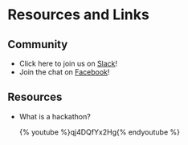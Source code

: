 # Resources and Links

## Community

* Click here to join us on [Slack](https://slack.coderit.org)!
* Join the chat on [Facebook](https://www.facebook.com/groups/codeRIT/)!


## Resources

* What is a hackathon?

  {% youtube %}qj4DQfYx2Hg{% endyoutube %}

